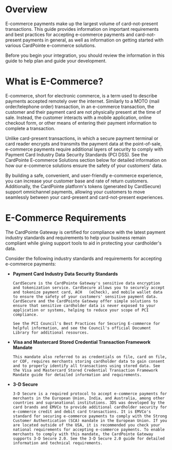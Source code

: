 # Overview

E-commerce payments make up the largest volume of card-not-present transactions. This guide provides information on important requirements and best practices for accepting e-commerce payments and card-not-present payments in general, as well as information on getting started with various CardPointe e-commerce solutions.

Before you begin your integration, you should review the information in this guide to help plan and guide your development.

# What is E-Commerce?

E-commerce, short for electronic commerce, is a term used to describe payments accepted remotely over the internet. Similarly to a MOTO (mail order/telephone order) transaction, in an e-commerce transaction, the customer and their payment card are not physically present at the time of sale. Instead, the customer interacts with a mobile application, online checkout form, or other means of entering their payment information to complete a transaction.

Unlike card-present transactions, in which a secure payment terminal or card reader encrypts and transmits the payment data at the point-of-sale, e-commerce payments require additional layers of security to comply with Payment Card Industry Data Security Standards (PCI DSS). See the CardPointe E-commerce Solutions section below for detailed information on how our e-commerce solutions ensure the safety of your customers' data.

By building a safe, convenient, and user-friendly e-commerce experience, you can increase your customer base and rate of return customers. Additionally, the CardPointe platform's tokens (generated by CardSecure) support omnichannel payments, allowing your customers to move seamlessly between your card-present and card-not-present experiences.

# E-Commerce Requirements

The CardPointe Gateway is certified for compliance with the latest payment industry standards and requirements to help your business remain compliant while giving support tools to aid in protecting your cardholder's data.

Consider the following industry standards and requirements for accepting e-commerce payments:

- **Payment Card Industry Data Security Standards**

      CardSecure is the CardPointe Gateway's sensitive data encryption and tokenization service. CardSecure allows you to securely accept and tokenize payment card, ACH   (eCheck), and mobile wallet data to ensure the safety of your customers' sensitive payment data. CardSecure and the CardPointe Gateway offer simple solutions to ensure that sensitive cardholder data is never exposed to your application or systems, helping to reduce your scope of PCI compliance.

      See the PCI Council's Best Practices for Securing E-commerce for helpful information, and see the Council's official Document Library for additional resources.

- **Visa and Mastercard Stored Credential Transaction Framework Mandate**

      This mandate also referred to as credentials on file, card on file, or COF, requires merchants storing cardholder data to gain consent and to properly identify all transactions using stored data. See the Visa and Mastercard Stored Credential Transaction Framework Mandate guide for detailed information and requirements.

- **3-D Secure**

      3-D Secure is a required protocol to accept e-commerce payments for merchants in the European Union, India, and Australia, among other countries and supranational institutions. 3DS was developed by the card brands and EMVCo to provide additional cardholder security for e-commerce credit and debit card transactions. It is EMVCo's standard for securing e-commerce payments to comply with the Strong Customer Authentication (SCA) mandate in the European Union. If you are located outside of the USA, it is recommended you check your national requirements for accepting e-commerce payments. To enable merchants to comply with this mandate, the CardPointe Gateway supports 3-D Secure 2.0. See the 3-D Secure 2.0 guide for detailed information and technical requirements.
